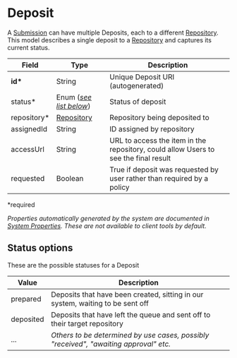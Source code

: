 # Deposit

A [Submission](Submission.md) can have multiple Deposits, each to a different [Repository](Repository.md). This model describes a single deposit to a [Repository](Repository.md) and captures its current status.

| Field  		| Type  		| Description |
| ------------- | ------------- | ------------- |
| __id*__ | String | Unique Deposit URI (autogenerated) |
| status* | Enum ([_see list below_](#status-options)) | Status of deposit |
| repository* 	| [Repository](Repository.md) | Repository being deposited to |
| assignedId | String | ID assigned by repository |
| accessUrl | String | URL to access the item in the repository, could allow Users to see the final result |
| requested | Boolean | True if deposit was requested by user rather than required by a policy |
 
*required 

*Properties automatically generated by the system are documented in [System Properties](SystemProperties.md). These are not available to client tools by default.*

## Status options

These are the possible statuses for a Deposit

| Value  		| Description |
| ------------- | ------------- |
| prepared | Deposits that have been created, sitting in our system, waiting to be sent off |
| deposited | Deposits that have left the queue and sent off to their target repository |
| ... | _Others to be determined by use cases, possibly "received", "awaiting approval" etc._ |
